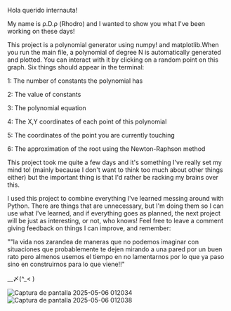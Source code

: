 Hola querido internauta!

My name is ρ.D.ρ (Rhodro) and I wanted to show you what I've been working on these days!

This project is a polynomial generator using numpy! and matplotlib.When you run the main file, a polynomial of degree N is automatically generated and plotted. 
You can interact with it by clicking on a random point on this graph. Six things should appear in the terminal:


1: The number of constants the polynomial has

2: The value of constants 

3: The polynomial equation

4: The X,Y coordinates of each point of this polynomial

5: The coordinates of the point you are currently touching

6: The approximation of the root using the Newton-Raphson method




This project took me quite a few days and it's something I've really set my mind to! (mainly because I don't want to think too much about other things either) but the important thing is that I'd rather be racking my brains over this.

I used this project to combine everything I've learned messing around with Python. There are things that are unnecessary, but I'm doing them so I can use what I've learned, and if everything goes as planned, 
the next project will be just as interesting, or not, who knows! Feel free to leave a comment giving feedback on things I can improve, and remember:

""la vida nos zarandea de maneras que no podemos imaginar con situaciones que probablemente te dejen mirando a una pared por un buen rato pero almenos usemos el tiempo en no lamentarnos por lo que ya paso sino en construirnos para lo que viene!!"    

__〆(^_< )










![Captura de pantalla 2025-05-06 012034](https://github.com/user-attachments/assets/8edbcd2e-434b-4065-8195-f6dcd57821d5)
![Captura de pantalla 2025-05-06 012038](https://github.com/user-attachments/assets/1c6a4b3d-5884-4eb0-a893-5db87cd91d51)




